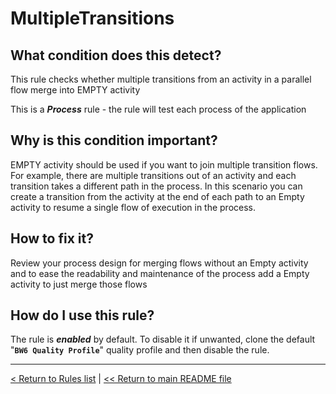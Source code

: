 # MultipleTransitions

## What condition does this detect?

This rule checks whether multiple transitions from an activity in a parallel flow merge into EMPTY activity

This is a ***Process*** rule - the rule will test each process of the application

## Why is this condition important?

EMPTY activity should be used if you want to join multiple transition flows. For example, there are multiple transitions out of an activity and each transition takes a different path in the process. In this scenario you can create a transition from the activity at the end of each path to an Empty activity to resume a single flow of execution in the process.

## How to fix it?

Review your process design for merging flows without an Empty activity and to ease the readability and maintenance of the process add a Empty activity to just merge those flows

## How do I use this rule?

The rule is **_enabled_** by default. To disable it if unwanted, clone the default "**`BW6 Quality Profile`**" quality profile and then disable the rule.

---
[< Return to Rules list](./RULES.md) |  [<< Return to main README file](../../../README.md)
